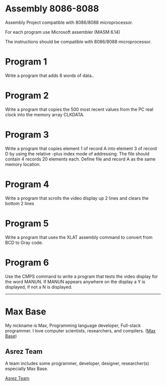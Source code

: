 # Assembly 8086-8088

Assembly Project compatible with 8086/8088 microprocessor.

For each program use Microsoft assembler (MASM 6.14)

The instructions should be compatible with 8086/8088 microprocessor.

# Program 1

Write a program that adds 8 words of data..


# Program 2

Write a program that copies the 500 most recent values from the PC real clock into the memory array CLKDATA.

# Program 3

Write a program that copies element 1 of record A into element 3 of record D by using the relative -plus index mode of addressing. The file should contain 4 records 20 elements each. Define file and record A as the same memory location.

# Program 4

Write a program that scrolls the video display up 2 lines and clears the bottom 2 lines

# Program 5

Write a program that uses the XLAT assembly command to convert from BCD to Gray code.

# Program 6

Use the CMPS command to write a program that tests the video display for the word MANUN. If MANUN appears anywhere on the display a Y is displayed, if not a N is displayed.

---------

# Max Base

My nickname is Max, Programming language developer, Full-stack programmer. I love computer scientists, researchers, and compilers. ([Max Base](https://maxbase.org/))

## Asrez Team

A team includes some programmer, developer, designer, researcher(s) especially Max Base.

[Asrez Team](https://www.asrez.com/)
